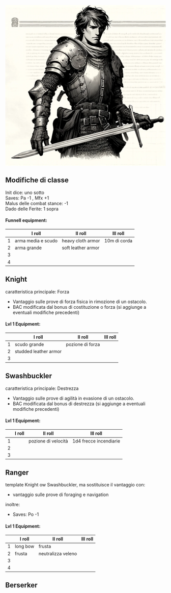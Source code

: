 ![Guerrieri](../../assets/img/fighter.webp)

## Modifiche di classe

Init dice: uno sotto  
Saves: Pa -1 , Mfx +1  
Malus delle combat stance: -1   
Dado delle Ferite: 1 sopra 


#### Funnell equipment:

||I roll|II roll|III roll|
|---|---|---|---|
|1|arma media e scudo|heavy cloth armor|10m di corda|
|2|arma grande |soft leather armor||
|3||||
|4||||


## Knight

caratteristica principale: Forza 
- Vantaggio sulle prove di forza fisica in rimozione di un ostacolo.
- BAC modificata dal bonus di costituzione o forza (si aggiunge a eventuali modifiche precedenti)

#### Lvl 1 Equipment:

||I roll|II roll|III roll|
|---|---|---|---|
|1|scudo grande|pozione di forza||
|2|studded leather armor|||
|3||||

## Swashbuckler

caratteristica principale: Destrezza
- Vantaggio sulle prove di agilità in evasione di un ostacolo.
- BAC modificata dal bonus di destrezza (si aggiunge a eventuali modifiche precedenti)

  
#### Lvl 1 Equipment:

||I roll|II roll|III roll|
|---|---|---|---|
|1||pozione di velocità|1d4 frecce incendiarie|
|2||||
|3||||


## Ranger

template Knight ow Swashbuckler, ma sostituisce il vantaggio con:
- vantaggio sulle prove di foraging e navigation

inoltre:

- Saves: Po -1

  
#### Lvl 1 Equipment:

||I roll|II roll|III roll|
|---|---|---|---|
|1|long bow|frusta||
|2|frusta|neutralizza veleno||
|3||||
|4||||

## Berserker


